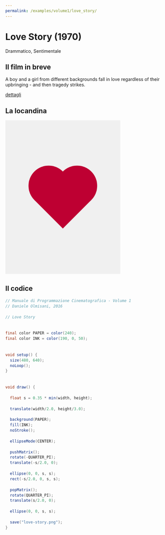 ```yaml
---
permalink: /examples/volume1/love_story/
---
```

# Love Story (1970)

Drammatico, Sentimentale

## Il film in breve
A boy and a girl from different backgrounds fall in love regardless of their upbringing - and then tragedy strikes.

[dettagli](https://www.imdb.com/title/tt0066011/)

## La locandina
<img src="love-story.png"  width="360px" title="Love Story">


## Il codice
```java
// Manuale di Programmazione Cinematografica - Volume 1
// Daniele Olmisani, 2016

// Love Story


final color PAPER = color(240);
final color INK = color(190, 0, 50);


void setup() {
  size(480, 640);
  noLoop();
}


void draw() {
  
  float s = 0.35 * min(width, height);
  
  translate(width/2.0, height/3.0);
  
  background(PAPER);
  fill(INK);
  noStroke();
  
  ellipseMode(CENTER);
  
  pushMatrix();
  rotate(-QUARTER_PI);
  translate(-s/2.0, 0);
  
  ellipse(0, 0, s, s);
  rect(-s/2.0, 0, s, s);
  
  popMatrix();
  rotate(QUARTER_PI);
  translate(s/2.0, 0);
  
  ellipse(0, 0, s, s);
  
  save("love-story.png");
}
```
